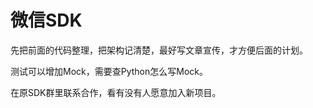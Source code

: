 # 微信SDK

先把前面的代码整理，把架构记清楚，最好写文章宣传，才方便后面的计划。

测试可以增加Mock，需要查Python怎么写Mock。

在原SDK群里联系合作，看有没有人愿意加入新项目。